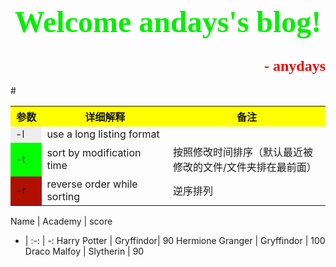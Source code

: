 <h1 align = "center"><font face='楷书' size=10 color='##0f###'>Welcome andays's blog!</font></h1>
<h2 align='right'><font face='楷书' size=5 color='f00####'>- anydays</font></h2>
#
<table >
  <tr >
    <th width=10%, bgcolor=yellow >参数</th>
    <th width=40%, bgcolor=yellow>详细解释</th>
    <th width="50%", bgcolor=yellow>备注</th>
  </tr>
  <tr >
    <td bgcolor=#eeeeee> -l </td>
    <td> use a long listing format  </td>
    <td> </td>
  </tr>
  <tr>
    <td bgcolor=#00FF00>-t </td>
    <td> sort by modification time </td>
    <td> 按照修改时间排序（默认最近被修改的文件/文件夹排在最前面） </td>
  <tr>
    <td bgcolor=rgb(0,10,0)>-r </td>
    <td> reverse order while sorting </td>
    <td>  逆序排列 </td>
  </tr>
</table>


Name | Academy | score 
- | :-: | -: 
Harry Potter | Gryffindor| 90 
Hermione Granger | Gryffindor | 100 
Draco Malfoy | Slytherin | 90